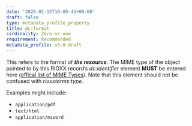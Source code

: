 ```yaml
---
date: '2020-01-15T10:00:43+00:00'
draft: false
type: metadata_profile_property
title: dc:format
cardinality: Zero or one
requirement: Recommended
metadata_profile: v3-0-draft
---
```

This refers to the format of ***the resource***. The MIME type of the object pointed to by this RIOXX record’s *dc&#58;identifier* element **MUST** be entered here ([offical list of MIME Types](https://www.iana.org/assignments/media-types/media-types.xhtml)). Note that this element should not be confused with *rioxxterms&#58;type*.

Examples might include:

* `application/pdf`
* `text/html`
* `application/msword`